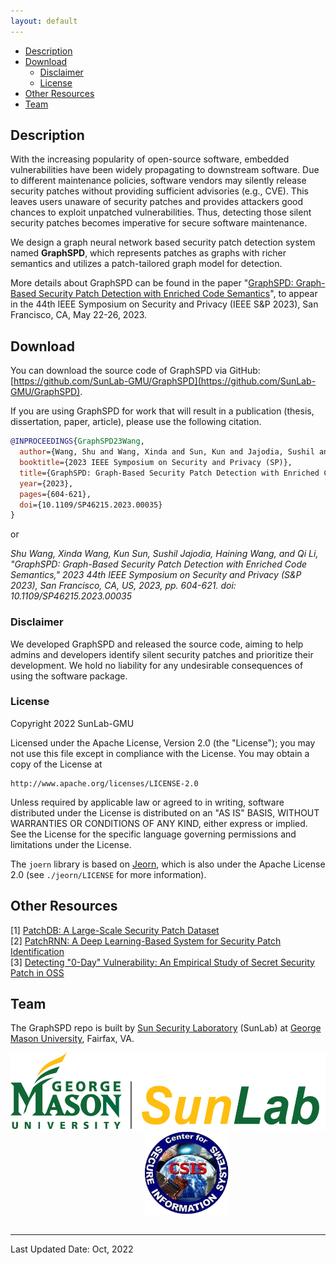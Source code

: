 ```yaml
---
layout: default
---
```


<!-- We have uploaded the source code to GitHub and will provide instructions and more information after the paper camera-ready. -->

* [Description](#description)
* [Download](#download)
  * [Disclaimer](#disclaimer)
  * [License](#license)
* [Other Resources](#other-resources)
* [Team](#team)


## Description

With the increasing popularity of open-source software, embedded vulnerabilities have been widely propagating to downstream software. Due to different maintenance policies, software vendors may silently release security patches without providing sufficient advisories (e.g., CVE). This leaves users unaware of security patches and provides attackers good chances to exploit unpatched vulnerabilities. Thus, detecting those silent security patches becomes imperative for secure software maintenance. 

We design a graph neural network based security patch detection system named **GraphSPD**, which represents patches as graphs with richer semantics and utilizes a patch-tailored graph model for detection. 

More details about GraphSPD can be found in the paper "[GraphSPD: Graph-Based Security Patch Detection with Enriched Code Semantics](https://csis.gmu.edu/ksun/publications/SP23_GraphSPD.pdf)", to appear in the 44th IEEE Symposium on Security and Privacy (IEEE S&P 2023), San Francisco, CA, May 22-26, 2023. 

## Download

You can download the source code of GraphSPD via GitHub: [https://github.com/SunLab-GMU/GraphSPD](https://github.com/SunLab-GMU/GraphSPD).

If you are using GraphSPD for work that will result in a publication (thesis, dissertation, paper, article), please use the following citation.

```bibtex
@INPROCEEDINGS{GraphSPD23Wang,
  author={Wang, Shu and Wang, Xinda and Sun, Kun and Jajodia, Sushil and Wang, Haining and Li, Qi},
  booktitle={2023 IEEE Symposium on Security and Privacy (SP)}, 
  title={GraphSPD: Graph-Based Security Patch Detection with Enriched Code Semantics}, 
  year={2023},
  pages={604-621},
  doi={10.1109/SP46215.2023.00035}
}
```

or

*Shu Wang, Xinda Wang, Kun Sun, Sushil Jajodia, Haining Wang, and Qi Li, "GraphSPD: Graph-Based Security Patch Detection with Enriched Code Semantics," 2023 44th IEEE Symposium on Security and Privacy (S&P 2023), San Francisco, CA, US, 2023, pp. 604-621. doi: 10.1109/SP46215.2023.00035*

### Disclaimer

We developed GraphSPD and released the source code, aiming to help admins and developers identify silent security patches and prioritize their development.
We hold no liability for any undesirable consequences of using the software package.

### License

Copyright 2022 SunLab-GMU

Licensed under the Apache License, Version 2.0 (the "License");
you may not use this file except in compliance with the License.
You may obtain a copy of the License at

    http://www.apache.org/licenses/LICENSE-2.0

Unless required by applicable law or agreed to in writing, software
distributed under the License is distributed on an "AS IS" BASIS,
WITHOUT WARRANTIES OR CONDITIONS OF ANY KIND, either express or implied.
See the License for the specific language governing permissions and
limitations under the License.

The `joern` library is based on [Jeorn](https://github.com/joernio/joern), which is also under the Apache License 2.0 (see `./jeorn/LICENSE` for more information).

## Other Resources

[1] [PatchDB: A Large-Scale Security Patch Dataset](https://sunlab-gmu.github.io/PatchDB/)\
[2] [PatchRNN: A Deep Learning-Based System for Security Patch Identification](https://shuwang127.github.io/PatchRNN-demo/)\
[3] [Detecting "0-Day" Vulnerability: An Empirical Study of Secret Security Patch in OSS](https://par.nsf.gov/servlets/purl/10109780)

## Team

The GraphSPD repo is built by [Sun Security Laboratory](https://sunlab-gmu.github.io/) (SunLab) at [George Mason University](https://www2.gmu.edu/), Fairfax, VA. 

<div align="center" display="flex">    
    <img src="./imgs/sunlab_logo_full.png" height = "125" alt="sunlab" align="center" />
    &emsp;&emsp;&emsp;&emsp;
    <img src="./imgs/csis_logo.png" height = "135" alt="csis" align="center" />
</div>
<br/>

---
Last Updated Date: Oct, 2022
